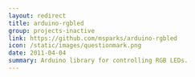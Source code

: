 ```yaml
---
layout: redirect
title: arduino-rgbled
group: projects-inactive
link: https://github.com/msparks/arduino-rgbled
icon: /static/images/questionmark.png
date: 2011-04-04
summary: Arduino library for controlling RGB LEDs.
---
```

